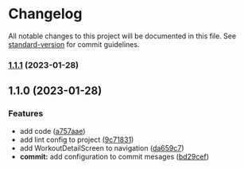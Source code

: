 # Changelog

All notable changes to this project will be documented in this file. See [standard-version](https://github.com/conventional-changelog/standard-version) for commit guidelines.

### [1.1.1](https://github.com/thiagoadsix/pump-app/compare/v1.1.0...v1.1.1) (2023-01-28)

## 1.1.0 (2023-01-28)


### Features

* add code ([a757aae](https://github.com/thiagoadsix/pump-app/commit/a757aae329ff7060948066e46dd091cd97593463))
* add lint config to project ([9c71831](https://github.com/thiagoadsix/pump-app/commit/9c71831e37b61b90caf20825db2da3271017e82d))
* add WorkoutDetailScreen to navigation ([da659c7](https://github.com/thiagoadsix/pump-app/commit/da659c7305ad17ac1ec745926a61c90529664481))
* **commit:** add configuration to commit mesages ([bd29cef](https://github.com/thiagoadsix/pump-app/commit/bd29cefdbc1b985ac652bf5460f117184a62e3a5))
